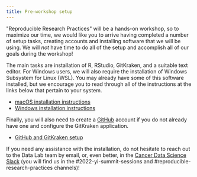 ```yaml
---
title: Pre-workshop setup
---
```


"Reproducible Research Practices" will be a hands-on workshop, so to maximize our time, we would like you to arrive having completed a number of setup tasks, creating accounts and installing software that we will be using.
We will _not_ have time to do all of the setup and accomplish all of our goals during the workshop!

The main tasks are installation of R, RStudio, GitKraken, and a suitable text editor.
For Windows users, we will also require the installation of Windows Subsystem for Linux (WSL).
You may already have some of this software installed, but we encourage you to read through all of the instructions at the links below that pertain to your system.

- [macOS installation instructions](setup_instructions/mac_installation_instructions.md)
- [Windows installation instructions](setup_instructions/windows_installation_instructions.md)

Finally, you will also need to create a [GitHub](https://github.com) account if you do not already have one and configure the GitKraken application.

- [GitHub and GitKraken setup](setup_instructions/github_gitkraken_setup_instructions.md)


If you need any assistance with the installation, do not hesitate to reach out to the Data Lab team by email, or, even better, in the [Cancer Data Science Slack](http://ccdatalab.org/slack) (you will find us in the #2022-yi-summit-sessions and #reproducible-research-practices channels)!



